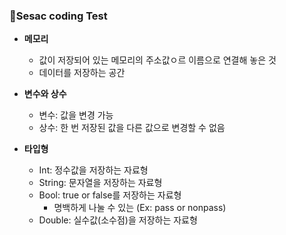 ### 🍏Sesac coding Test


   - **메모리**
        - 값이 저장되어 있는 메모리의 주소값ㅇ르 이름으로 연결해 놓은 것
        - 데이터를 저장하는 공간</br>
        
   - **변수와 상수**
     - 변수: 값을 변경 가능
     - 상수: 한 번 저장된 값을 다른 값으로 변경할 수 없음

  - **타입형**
       - Int: 정수값을 저장하는 자료형
       - String: 문자열을 저장하는 자료형
       - Bool: true or false를 저장하는 자료형
            - 명백하게 나눌 수 있는 (Ex: pass or nonpass)
       - Double: 실수값(소수점)을 저장하는 자료형

